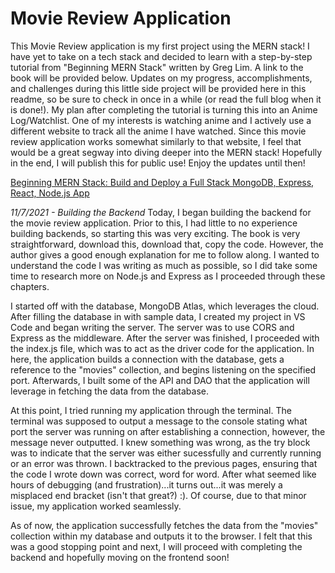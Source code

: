 # Movie Review Application

This Movie Review application is my first project using the MERN stack! I have yet to take on a tech stack and decided to learn with a step-by-step tutorial from "Beginning MERN Stack" written by Greg Lim. A link to the book will be provided below. Updates on my progress, accomplishments, and challenges during this little side project will be provided here in this readme, so be sure to check in once in a while (or read the full blog when it is done!). My plan after completing the tutorial is turning this into an Anime Log/Watchlist. One of my interests is watching anime and I actively use a different website to track all the anime I have watched. Since this movie review application works somewhat similarly to that website, I feel that would be a great segway into diving deeper into the MERN stack! Hopefully in the end, I will publish this for public use! Enjoy the updates until then!

[Beginning MERN Stack: Build and Deploy a Full Stack MongoDB, Express, React, Node.js App](https://www.amazon.com/Beginning-MERN-Stack-MongoDB-Express/dp/B0979MGJ5J/ref=asc_df_B0979MGJ5J/?tag=hyprod-20&linkCode=df0&hvadid=533317510260&hvpos=&hvnetw=g&hvrand=9364796927991666569&hvpone=&hvptwo=&hvqmt=&hvdev=c&hvdvcmdl=&hvlocint=&hvlocphy=9033471&hvtargid=pla-1366262022869&psc=1)


*11/7/2021 - Building the Backend*
Today, I began building the backend for the movie review application. Prior to this, I had little to no experience building backends, so starting this was very exciting. The book is very straightforward, download this, download that, copy the code. However, the author gives a good enough explanation for me to follow along. I wanted to understand the code I was writing as much as possible, so I did take some time to research more on Node.js and Express as I proceeded through these chapters. 

I started off with the database, MongoDB Atlas, which leverages the cloud. After filling the database in with sample data, I created my project in VS Code and began writing the server. The server was to use CORS and Express as the middleware. After the server was finished, I proceeded with the index.js file, which was to act as the driver code for the application. In here, the application builds a connection with the database, gets a reference to the "movies" collection, and begins listening on the specified port. Afterwards, I built some of the API and DAO that the application will leverage in fetching the data from the database.

At this point, I tried running my application through the terminal. The terminal was supposed to output a message to the console stating what port the server was running on after establishing a connection, however, the message never outputted. I knew something was wrong, as the try block was to indicate that the server was either sucessfully and currently running or an error was thrown. I backtracked to the previous pages, ensuring that the code I wrote down was correct, word for word. After what seemed like hours of debugging (and frustration)...it turns out...it was merely a misplaced end bracket (isn't that great?) :). Of course, due to that minor issue, my application worked seamlessly. 

As of now, the application successfully fetches the data from the "movies" collection within my database and outputs it to the browser. I felt that this was a good stopping point and next, I will proceed with completing the backend and hopefully moving on the frontend soon!

